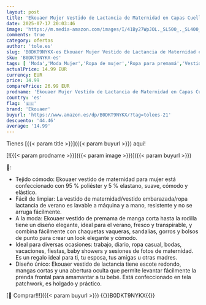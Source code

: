 ```yaml
---
layout: post
title: 'Ekouaer Mujer Vestido de Lactancia de Maternidad en Capas Cuello Redondo Vestidos de Embarazada Verano  Azul Marino a Rayas  S'
date: 2025-07-17 20:03:46
image: 'https://m.media-amazon.com/images/I/41By27WpJOL._SL500_._SL400_.jpg'
comments: true
category: ofertas
author: 'tole.es'
slug: 'B0DKT9NYKX-es Ekouaer Mujer Vestido de Lactancia de Maternidad en Capas...'
sku: 'B0DKT9NYKX-es'
tags: [ 'Moda','Moda Mujer','Ropa de mujer','Ropa para premamá','Vestidos para premamá','ekouaer','embarazada','lactancia','🇪🇸', ]
actualPrice: 14.99 EUR
currency: EUR
price: 14.99
comparePrice: 26.99 EUR
prodname: 'Ekouaer Mujer Vestido de Lactancia de Maternidad en Capas Cuello Redondo Vestidos de Embarazada Verano  Azul Marino a Rayas  S'
country: 'es'
flag: '🇪🇸'
brand: 'Ekouaer'
buyurl: 'https://www.amazon.es/dp/B0DKT9NYKX/?tag=tolees-21'
descuento: '44.46'
average: '14.99'
---
```


Tienes [{{< param title >}}]({{< param buyurl >}}) aqui!

[![{{< param prodname >}}]({{< param image >}})]({{< param buyurl >}})

🔎:

- Tejido cómodo: Ekouaer vestido de maternidad para mujer está confeccionado con 95 % poliéster y 5 % elastano, suave, cómodo y elástico.
- Fácil de limpiar: La vestido de maternidad/vestido embarazada/ropa lactancia de verano es lavable a máquina y a mano, resistente y no se arruga fácilmente.
- A la moda: Ekouaer vestido de premama de manga corta hasta la rodilla tiene un diseño elegante, ideal para el verano, fresco y transpirable, y combina fácilmente con chaquetas vaqueras, sandalias, gorros y bolsos de punto para crear un look elegante y cómodo.
- Ideal para diversas ocasiones: trabajo, diario, ropa casual, bodas, vacaciones, fiestas, baby showers y sesiones de fotos de maternidad. Es un regalo ideal para ti, tu esposa, tus amigas u otras madres.
- Diseño único: Ekouaer vestido de lactancia tiene escote redondo, mangas cortas y una abertura oculta que permite levantar fácilmente la prenda frontal para amamantar a tu bebé. Está confeccionado en tela patchwork, es holgado y práctico.

[🛒 Comprar!!!]({{< param buyurl >}})
{{<world>}}B0DKT9NYKX{{</world>}}

